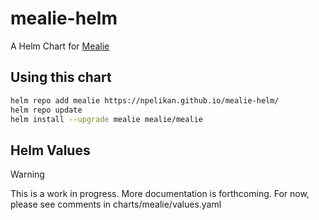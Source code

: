 # mealie-helm
A Helm Chart for [Mealie](https://mealie.io)

## Using this chart

```bash
helm repo add mealie https://npelikan.github.io/mealie-helm/
helm repo update
helm install --upgrade mealie mealie/mealie 
```

## Helm Values

> [!WARNING]  
> This is a work in progress. More documentation is forthcoming. For now, please see comments in
> charts/mealie/values.yaml
